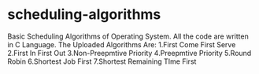 # scheduling-algorithms
Basic Scheduling Algorithms of Operating System.
All the code are written in C Language.
The Uploaded Algorithms Are:
  1.First Come First Serve
  2.First In First Out
  3.Non-Preepmtive Priority
  4.Preepmtive Priority
  5.Round Robin
  6.Shortest Job First
  7.Shortest Remaining TIme First
 
